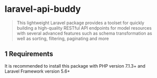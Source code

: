 # laravel-api-buddy     
> This lightweight Laravel package provides a toolset for quickly building a high-quality RESTful API endpoints for model resources with several advanced features such as schema transformation as well as sorting, filtering, paginating and more    

## 1 Requirements  

It is recommended to install this package with PHP version 7.1.3+ and Laravel Framework version 5.6+  